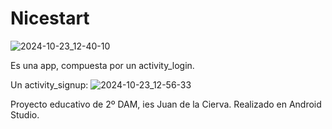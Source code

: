 
# Nicestart

![2024-10-23_12-40-10](https://github.com/user-attachments/assets/657bdf09-4f6b-464f-93ff-306549c09566)

Es una app, compuesta por un activity_login.

Un activity_signup: 
![2024-10-23_12-56-33](https://github.com/user-attachments/assets/eaf7c12d-1def-4220-973c-5a168dd1d655)

Proyecto educativo de 2º DAM, ies Juan de la Cierva. Realizado en Android Studio.



